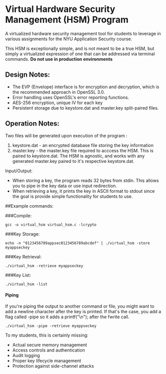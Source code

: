 # Virtual Hardware Security Management (HSM) Program

A virtualized hardware security management tool for students to leverage in various assignments for the NYU Application Security course. 

This HSM is exceptionally simple, and is not meant to be a true HSM, but simply a virtualized expression of one that can be addressed via terminal commands. 
**Do not use in production environments**

## Design Notes:

* The EVP (Envelope) interface is for encryption and decryption, which is the recommended approach in OpenSSL 3.0.
* Error handling uses OpenSSL's error reporting functions.
* AES-256 encryption, unique IV for each key
* Persistent storage due to keystore.dat and master.key split-paired files. 

## Operation Notes:

Two files will be generated upon execution of the program :

1) keystore.dat - an encrypted database file storing the key information
2) master.key - the master.key file required to acccess the HSM. This is paired to keystore.dat. The HSM is agnostic, and works with any generated master.key paired to it's respective keystore.dat.

Input/Output:

* When storing a key, the program reads 32 bytes from stdin. This allows you to pipe in the key data or use input redirection.
* When retrieving a key, it prints the key in ASCII format to stdout since the goal is provide simple functionality for students to use. 

##Example commands:

###Compile:

```gcc -o virtual_hsm virtual_hsm.c -lcrypto```

###Key Storage:

```echo -n "0123456789appsec0123456789abcdef" | ./virtual_hsm -store myappseckey```

###Key Retrieval:

```./virtual_hsm -retrieve myappseckey```

###Key List:

```./virtual_hsm -list```

#### Piping
If you're piping the output to another command or file, you might want to add a newline character after the key is printed. If that's the case, you add a flag called -pipe so it adds a printf("\n"); after the fwrite call.

```./virtual_hsm -pipe -retrieve myappseckey```

To my students, this is certainly missing:

* Actual secure memory management
* Access controls and authentication
* Audit logging
* Proper key lifecycle management
* Protection against side-channel attacks

